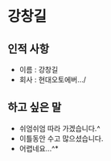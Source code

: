 # 강창길

## 인적 사항

- 이름 : 강창길
- 회사 : 현대오토에버.../


## 하고 싶은 말

- 쉬엄쉬엄 따라 가겠습니다.^
- 이틀동안 수고 많으셨습니다.
- 어렵네요...^*
